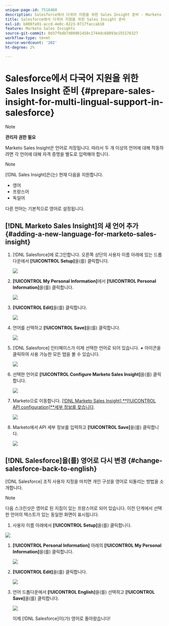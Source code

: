 ```yaml
---
unique-page-id: 7516460
description: Salesforce에서 다국어 지원을 위한 Sales Insight 준비 - Marketo 문서 - 제품 설명서
title: Salesforce에서 다국어 지원을 위한 Sales Insight 준비
exl-id: b808fa91-accd-4e0c-8223-0717faccab10
feature: Marketo Sales Insights
source-git-commit: 0d37fbdb7d08901458c1744dc68893e155176327
workflow-type: tm+mt
source-wordcount: '202'
ht-degree: 2%

---
```


# Salesforce에서 다국어 지원을 위한 Sales Insight 준비 {#prepare-sales-insight-for-multi-lingual-support-in-salesforce}

>[!NOTE]
>
>**관리자 권한 필요**

Marketo Sales Insight은 언어로 저장됩니다. 따라서 두 개 이상의 언어에 대해 작동하려면 각 언어에 대해 자격 증명을 별도로 입력해야 합니다.

>[!NOTE]
>
>[!DNL Sales Insight]은(는) 현재 다음을 지원합니다.
>
>* 영어
>* 프랑스어
>* 독일어
>
>다른 언어는 기본적으로 영어로 설정됩니다.

## [!DNL Marketo Sales Insight]의 새 언어 추가 {#adding-a-new-language-for-marketo-sales-insight}

1. [!DNL Salesforce]에 로그인합니다. 오른쪽 상단의 사용자 이름 아래에 있는 드롭다운에서 **[!UICONTROL Setup]**&#x200B;을(를) 클릭합니다.

   ![](assets/image2015-7-6-16-3a5-3a6.png)

1. **[!UICONTROL My Personal Information]**&#x200B;에서 **[!UICONTROL Personal Information]**&#x200B;을(를) 클릭합니다.

   ![](assets/image2015-7-6-16-3a5-3a25.png)

1. **[!UICONTROL Edit]**&#x200B;을(를) 클릭합니다.

   ![](assets/image2015-7-6-16-3a5-3a38.png)

1. 언어를 선택하고 **[!UICONTROL Save]**&#x200B;을(를) 클릭합니다.

   ![](assets/image2015-7-6-16-3a5-3a47.png)

1. [!DNL Salesforce] 인터페이스가 이제 선택한 언어로 되어 있습니다. **+** 아이콘을 클릭하여 사용 가능한 모든 탭을 볼 수 있습니다.

   ![](assets/image2015-7-6-16-3a6-3a10.png)

1. 선택한 언어로 **[!UICONTROL Configure Marketo Sales Insight]**&#x200B;을(를) 클릭합니다.

   ![](assets/image2015-7-6-16-3a7-3a15.png)

1. Marketo으로 이동합니다. [[!DNL Marketo Sales Insight] **[!UICONTROL API configuration]**세부 정보를 찾습니다](/help/marketo/product-docs/marketo-sales-insight/msi-for-salesforce/configuration/configure-marketo-sales-insight-in-salesforce-enterprise-unlimited.md#configure-marketo-sales-insight).

   ![](assets/image2015-7-6-16-3a41-3a2.png)

1. Marketo에서 API 세부 정보를 입력하고 **[!UICONTROL Save]**&#x200B;을(를) 클릭합니다.

   ![](assets/image2015-7-6-16-3a7-3a43.png)

## [!DNL Salesforce]을(를) 영어로 다시 변경 {#change-salesforce-back-to-english}

[!DNL Salesforce] 조직 사용자 지정을 마치면 개인 구성을 영어로 되돌리는 방법을 소개합니다.

>[!NOTE]
>
>다음 스크린샷은 영어로 된 지침이 있는 프랑스어로 되어 있습니다.  이전 단계에서 선택한 언어의 텍스트가 있는 동일한 화면이 표시됩니다.

1. 사용자 이름 아래에서 **[!UICONTROL Setup]**&#x200B;을(를) 클릭합니다.

![](assets/image2015-7-6-16-3a5-3a6.png)

1. **[!UICONTROL Personal Information]** 아래의 **[!UICONTROL My Personal Information]**&#x200B;을(를) 클릭합니다.

   ![](assets/image2015-7-6-16-3a8-3a3.png)

1. **[!UICONTROL Edit]**&#x200B;을(를) 클릭합니다.

   ![](assets/image2015-7-6-16-3a8-3a19.png)

1. 언어 드롭다운에서 **[!UICONTROL English]**&#x200B;을(를) 선택하고 **[!UICONTROL Save]**&#x200B;을(를) 클릭합니다.

   ![](assets/image2015-7-6-16-3a8-3a31.png)

   이제 [!DNL Salesforce]이(가) 영어로 돌아왔습니다!
